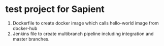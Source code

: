 # test project for Sapient
1. Dockerfile to create docker image which calls hello-world image from docker-hub
2. Jenkins file to create multibranch pipeline including integration and master branches.
